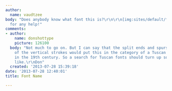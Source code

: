 ```yaml
---
author:
  name: vaudtzee
body: "Does anybody know what font this is?\r\n\r\n[img:sites/default/files/old-images/ResizedImage_1374975091812_3560.jpg]\r\n\r\nThanks
  for any help!"
comments:
- author:
    name: donshottype
    picture: 126100
  body: "Not much to go on. But I can say that the split ends and spurs on the sides
    of the vertical strokes would put this in the category of a Tuscan font, popular
    in the 19th century. So a search for Tuscan fonts should turn up something you
    like.\r\nDon"
  created: '2013-07-28 15:39:18'
date: '2013-07-28 12:40:01'
title: Font Name

---
```


